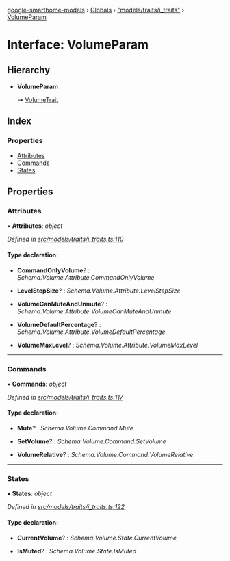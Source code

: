 [google-smarthome-models](../README.md) › [Globals](../globals.md) › ["models/traits/i_traits"](../modules/_models_traits_i_traits_.md) › [VolumeParam](_models_traits_i_traits_.volumeparam.md)

# Interface: VolumeParam

## Hierarchy

* **VolumeParam**

  ↳ [VolumeTrait](_models_traits_i_traits_.volumetrait.md)

## Index

### Properties

* [Attributes](_models_traits_i_traits_.volumeparam.md#attributes)
* [Commands](_models_traits_i_traits_.volumeparam.md#commands)
* [States](_models_traits_i_traits_.volumeparam.md#states)

## Properties

###  Attributes

• **Attributes**: *object*

*Defined in [src/models/traits/i_traits.ts:110](https://github.com/galactic1969/google-smarthome-models/blob/633871f/src/models/traits/i_traits.ts#L110)*

#### Type declaration:

* **CommandOnlyVolume**? : *Schema.Volume.Attribute.CommandOnlyVolume*

* **LevelStepSize**? : *Schema.Volume.Attribute.LevelStepSize*

* **VolumeCanMuteAndUnmute**? : *Schema.Volume.Attribute.VolumeCanMuteAndUnmute*

* **VolumeDefaultPercentage**? : *Schema.Volume.Attribute.VolumeDefaultPercentage*

* **VolumeMaxLevel**? : *Schema.Volume.Attribute.VolumeMaxLevel*

___

###  Commands

• **Commands**: *object*

*Defined in [src/models/traits/i_traits.ts:117](https://github.com/galactic1969/google-smarthome-models/blob/633871f/src/models/traits/i_traits.ts#L117)*

#### Type declaration:

* **Mute**? : *Schema.Volume.Command.Mute*

* **SetVolume**? : *Schema.Volume.Command.SetVolume*

* **VolumeRelative**? : *Schema.Volume.Command.VolumeRelative*

___

###  States

• **States**: *object*

*Defined in [src/models/traits/i_traits.ts:122](https://github.com/galactic1969/google-smarthome-models/blob/633871f/src/models/traits/i_traits.ts#L122)*

#### Type declaration:

* **CurrentVolume**? : *Schema.Volume.State.CurrentVolume*

* **IsMuted**? : *Schema.Volume.State.IsMuted*
